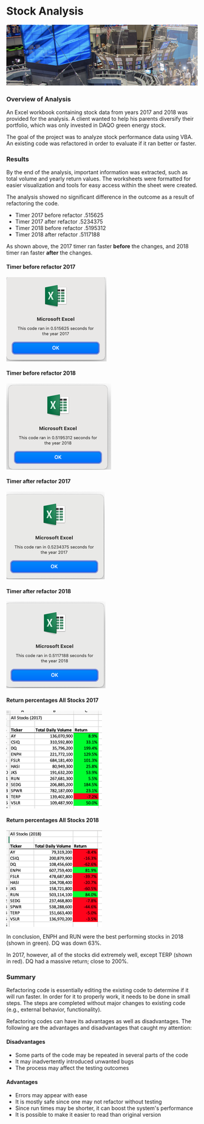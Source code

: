 # Stock Analysis
![mod2.png](Resources/mod2.png)

### Overview of Analysis

An Excel workbook containing stock data from years 2017 and 2018 was provided for the analysis. A client wanted to help his parents diversify their portfolio, which was only invested in DAQO green energy stock. 

The goal of the project was to analyze stock performance data using VBA. An existing code was refactored in order to evaluate if it ran better or faster.


### Results

By the end of the analysis, important information was extracted, such as total volume and yearly return values. The worksheets were formatted for easier visualization and tools for easy access within the sheet were created.

The analysis showed no significant difference in the outcome as a result of refactoring the code.

- Timer 2017 before refactor .515625
- Timer 2017 after refactor .5234375
- Timer 2018 before refactor .5195312
- Timer 2018 after refactor .5117188

As shown above, the 2017 timer ran faster **before** the changes, and 2018 timer ran faster **after** the changes. 

#### Timer before refactor 2017
![2017_Timer_Before_Refactor.PNG](Resources/2017_Timer_Before_Refactor.png)


#### Timer before refactor 2018
![2018_Timer_Before_Refactor.PNG](Resources/2018_Timer_Before_Refactor.png)


#### Timer after refactor 2017

![VBA_Challenge_2017.PNG](Resources/VBA_Challenge_2017.png)


#### Timer after refactor 2018

![VBA_Challenge_2018.PNG](Resources/VBA_Challenge_2018.png)

#### Return percentages All Stocks 2017

![All_Stocks_2017.PNG](Resources/All_Stocks_2017.png)

#### Return percentages All Stocks 2018

![All_Stocks_2018.PNG](Resources/All_Stocks_2018.png)

In conclusion, ENPH and RUN were the best performing stocks in 2018 (shown in green). DQ was down 63%. 

In 2017, however, all of the stocks did extremely well, except TERP (shown in red). DQ had a massive return; close to 200%. 


### Summary

Refactoring code is essentially editing the existing code to determine if it will run faster. In order for it to properly work, it needs to be done in small steps. The steps are completed without major changes to existing code (e.g., external behavior, functionality).

Refactoring codes can have its advantages as well as disadvantages. The following are the advantages and disadvantages that caught my attention:


#### Disadvantages

- Some parts of the code may be repeated in several parts of the code
- It may inadvertently introduced unwanted bugs
- The process may affect the testing outcomes

#### Advantages

- Errors may appear with ease
- It is mostly safe since one may not refactor without testing
- Since run times may be shorter, it can boost the system's performance
- It is possible to make it easier to read than original version
